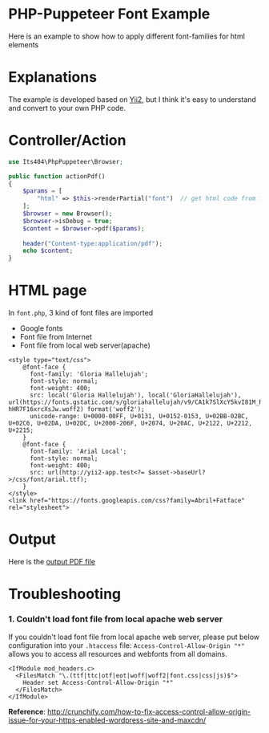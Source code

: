 PHP-Puppeteer Font Example
===========
Here is an example to show how to apply different font-families for html elements

# Explanations
The example is developed based on [Yii2](https://github.com/yiisoft/yii2), but I think it's easy to understand and convert to your own PHP code.

# Controller/Action
```php
use Its404\PhpPuppeteer\Browser;

public function actionPdf()
{
	$params = [
		"html" => $this->renderPartial("font")	// get html code from font.php
	];
	$browser = new Browser();
	$browser->isDebug = true;
	$content = $browser->pdf($params);
	
	header("Content-type:application/pdf");
	echo $content;
}
```
# HTML page
In `font.php`, 3 kind of font files are imported
+ Google fonts
+ Font file from Internet
+ Font file from local web server(apache)

```
<style type="text/css">
	@font-face {
	  font-family: 'Gloria Hallelujah';
	  font-style: normal;
	  font-weight: 400;
	  src: local('Gloria Hallelujah'), local('GloriaHallelujah'), url(https://fonts.gstatic.com/s/gloriahallelujah/v9/CA1k7SlXcY5kvI81M_R28cNDay8z-hHR7F16xrcXsJw.woff2) format('woff2');
	  unicode-range: U+0000-00FF, U+0131, U+0152-0153, U+02BB-02BC, U+02C6, U+02DA, U+02DC, U+2000-206F, U+2074, U+20AC, U+2122, U+2212, U+2215;
	}
	@font-face {
	  font-family: 'Arial Local';
	  font-style: normal;
	  font-weight: 400;
	  src: url(http://yii2-app.test<?= $asset->baseUrl?>/css/font/arial.ttf);
	}
</style>
<link href="https://fonts.googleapis.com/css?family=Abril+Fatface" rel="stylesheet">
```

# Output
Here is the [output PDF file](https://github.com/its404/php-puppeteer/blob/master/examples/font-example/font.pdf)

# Troubleshooting

### 1. Couldn't load font file from local apache web server
If you couldn't load font file from local apache web server, please put below configuration into your `.htaccess` file:
`Access-Control-Allow-Origin "*"` allows you to access all resources and webfonts from all domains.
```
<IfModule mod_headers.c>
  <FilesMatch "\.(ttf|ttc|otf|eot|woff|woff2|font.css|css|js)$">
    Header set Access-Control-Allow-Origin "*"
  </FilesMatch>
</IfModule>
```
__Reference__: http://crunchify.com/how-to-fix-access-control-allow-origin-issue-for-your-https-enabled-wordpress-site-and-maxcdn/

